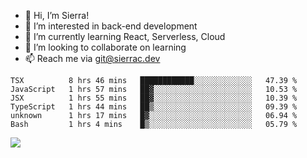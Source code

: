 - 👋 Hi, I’m Sierra!
- 👀 I’m interested in back-end development
- 🌱 I’m currently learning React, Serverless, Cloud
- 💞️ I’m looking to collaborate on learning
- 📫 Reach me via git@sierrac.dev

<!--START_SECTION:waka-->

```text
TSX          8 hrs 46 mins   ████████████░░░░░░░░░░░░░   47.39 %
JavaScript   1 hrs 57 mins   ██▓░░░░░░░░░░░░░░░░░░░░░░   10.53 %
JSX          1 hrs 55 mins   ██▓░░░░░░░░░░░░░░░░░░░░░░   10.39 %
TypeScript   1 hrs 44 mins   ██▒░░░░░░░░░░░░░░░░░░░░░░   09.39 %
unknown      1 hrs 17 mins   █▓░░░░░░░░░░░░░░░░░░░░░░░   06.94 %
Bash         1 hrs 4 mins    █▒░░░░░░░░░░░░░░░░░░░░░░░   05.79 %
```

<!--END_SECTION:waka-->


![](https://hit.yhype.me/github/profile?user_id=7351311)
